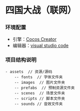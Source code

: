 # 四国大战（联网）

### 环境配置
- 引擎：[Cocos Creator](https://docs.cocos.com/creator/manual/zh/scripting/scene-managing.html)
- 编辑器：[visual studio code](https://code.visualstudio.com/)

### 项目结构说明
```
- assets  // 资源/源码
    -- fonts  // 字体文件夹
    -- images  // 图片文件夹
    -- prefabs  // 预制资源文件夹
    -- scenes  // 场景文件夹
    -- scripts // 脚本文件夹
    -- sounds // 音效文件夹
```
